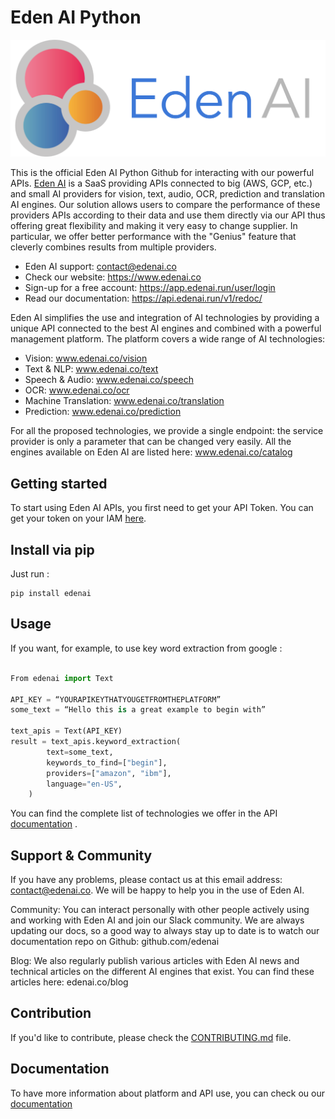 # Eden AI Python

![Screenshot](https://github.com/edenai/edenai-python/blob/3829feb170f11cfd55aacd877d23c5f8d69e203f/Logo%20complet%20Eden%20AI%20-%20format%20PNG.png)


This is the official Eden AI Python Github for interacting with our powerful APIs. [Eden AI](https://www.edanai.co/) is a SaaS providing APIs connected to big (AWS, GCP, etc.) and small AI providers for vision, text, audio, OCR, prediction and translation AI engines. Our solution allows users to compare the performance of these providers APIs according to their data and use them directly via our API thus offering great flexibility and making it very easy to change supplier. In particular, we offer better performance with the "Genius" feature that cleverly combines results from multiple providers.

* Eden AI support: contact@edenai.co              
* Check our website: https://www.edenai.co
* Sign-up for a free account: https://app.edenai.run/user/login
* Read our documentation: https://api.edenai.run/v1/redoc/


Eden AI simplifies the use and integration of AI technologies by providing a unique API connected to the best AI engines and combined with a powerful management platform. The platform covers a wide range of AI technologies:
* Vision: www.edenai.co/vision
* Text & NLP: www.edenai.co/text
* Speech & Audio: www.edenai.co/speech
* OCR: www.edenai.co/ocr
* Machine Translation: www.edenai.co/translation
* Prediction: www.edenai.co/prediction

For all the proposed technologies, we provide a single endpoint: the service provider is only a parameter that can be changed very easily. All the engines available on Eden AI are listed here: www.edenai.co/catalog

## Getting started
To start using Eden AI APIs, you first need to get your API Token.  You can get your token on your IAM [here](https://app.edenai.run/admin/account).

## Install via pip 
Just run :

    pip install edenai

## Usage

If you want, for example, to use key word extraction from google :

```python 

From edenai import Text 

API_KEY = “YOURAPIKEYTHATYOUGETFROMTHEPLATFORM”
some_text = “Hello this is a great example to begin with”

text_apis = Text(API_KEY)
result = text_apis.keyword_extraction(
        text=some_text,
        keywords_to_find=["begin"],
        providers=["amazon", "ibm"],
        language="en-US",
    )

```

You can find the complete list of technologies we offer in the API [documentation](https://api.edenai.run/v1/redoc/) .

## Support & Community

If you have any problems, please contact us at this email address: contact@edenai.co. We will be happy to help you in the use of Eden AI.

Community:
You can interact personally with other people actively using and working with Eden AI and join our Slack community.
We are always updating our docs, so a good way to always stay up to date is to watch our documentation repo on Github: github.com/edenai

Blog:
We also regularly publish various articles with Eden AI news and technical articles on the different AI engines that exist. You can find these articles here: edenai.co/blog

## Contribution

If you'd like to contribute, please check the [CONTRIBUTING.md](https://github.com/edenai/edenai-python/blob/main/CONTRIBUTING.md) file.

## Documentation
To have more information about platform and API use, you can check ou our [documentation](https://api.edenai.run/v1/redoc/)
